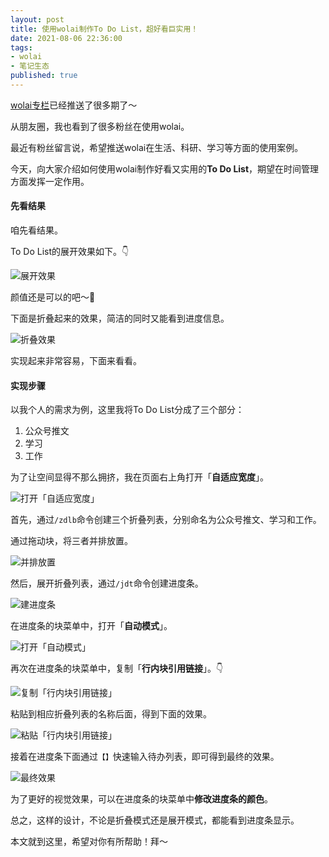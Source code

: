 ```yaml
---
layout: post
title: 使用wolai制作To Do List，超好看巨实用！
date: 2021-08-06 22:36:00
tags: 
- wolai
- 笔记生态
published: true
---
```





[wolai专栏](https://mp.weixin.qq.com/mp/appmsgalbum?__biz=MzAxNzgyMDg0MQ==&action=getalbum&album_id=1685169420177833985&scene=21&from_msgid=2650464256&from_itemidx=1&count=3#wechat_redirect)已经推送了很多期了～


从朋友圈，我也看到了很多粉丝在使用wolai。

最近有粉丝留言说，希望推送wolai在生活、科研、学习等方面的使用案例。



今天，向大家介绍如何使用wolai制作好看又实用的**To Do List**，期望在时间管理方面发挥一定作用。

#### 先看结果

咱先看结果。

To Do List的展开效果如下。👇

![展开效果](https://gitee.com/iseex/figurebed/raw/master/img/20210806142405.png)

颜值还是可以的吧～🤭

下面是折叠起来的效果，简洁的同时又能看到进度信息。

![折叠效果](https://gitee.com/iseex/figurebed/raw/master/img/20210806144611.png)

实现起来非常容易，下面来看看。

#### 实现步骤

以我个人的需求为例，这里我将To Do List分成了三个部分：

1. 公众号推文
2. 学习
3. 工作

为了让空间显得不那么拥挤，我在页面右上角打开「**自适应宽度**」。

![打开「自适应宽度」](https://gitee.com/iseex/figurebed/raw/master/img/20210806145711.png)

首先，通过`/zdlb`命令创建三个折叠列表，分别命名为公众号推文、学习和工作。

通过拖动块，将三者并排放置。

![并排放置](https://gitee.com/iseex/figurebed/raw/master/img/20210806150050.png)

然后，展开折叠列表，通过`/jdt`命令创建进度条。

![建进度条](https://gitee.com/iseex/figurebed/raw/master/img/20210806214300.png)

在进度条的块菜单中，打开「**自动模式**」。

![打开「自动模式」](https://gitee.com/iseex/figurebed/raw/master/img/20210806223214.png)



再次在进度条的块菜单中，复制「**行内块引用链接**」。👇

![复制「行内块引用链接」](https://gitee.com/iseex/figurebed/raw/master/img/20210806223121.png)



粘贴到相应折叠列表的名称后面，得到下面的效果。

![粘贴「行内块引用链接」](https://gitee.com/iseex/figurebed/raw/master/img/20210806222114.png)

接着在进度条下面通过`【】`快速输入待办列表，即可得到最终的效果。

![最终效果](https://gitee.com/iseex/figurebed/raw/master/img/20210806142405.png)

为了更好的视觉效果，可以在进度条的块菜单中**修改进度条的颜色**。

总之，这样的设计，不论是折叠模式还是展开模式，都能看到进度条显示。

本文就到这里，希望对你有所帮助！拜～